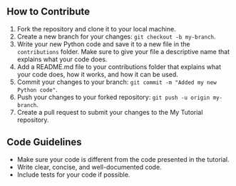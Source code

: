 ## How to Contribute

1. Fork the repository and clone it to your local machine.
2. Create a new branch for your changes: `git checkout -b my-branch`.
3. Write your new Python code and save it to a new file in the `contributions` folder. Make sure to give your file a descriptive name that explains what your code does.
4. Add a README.md file to your contributions folder that explains what your code does, how it works, and how it can be used.
5. Commit your changes to your branch: `git commit -m "Added my new Python code"`.
6. Push your changes to your forked repository: `git push -u origin my-branch`.
7. Create a pull request to submit your changes to the My Tutorial repository.

## Code Guidelines

- Make sure your code is different from the code presented in the tutorial.
- Write clear, concise, and well-documented code.
- Include tests for your code if possible.
